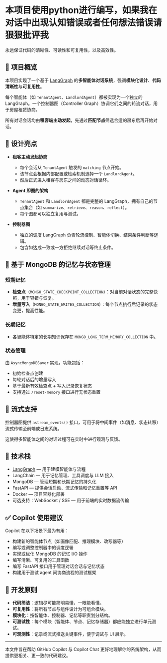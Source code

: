 # 本项目使用python进行编写，如果我在对话中出现认知错误或者任何想法错误请狠狠批评我
永远保证代码的清晰性、可读性和可复用性，以及高效性。

## 📌 项目概览

本项目实现了一个基于 [LangGraph](https://github.com/langchain-ai/langgraph) 的**多智能体对话系统**，强调**模块化设计**、**代码清晰性**与**可复用性**。

每个智能体（如 `TenantAgent`、`LandlordAgent`）都被实现为一个独立的 LangGraph。一个控制器图（Controller Graph）协调它们之间的轮流对话，用于房屋租赁协商。

所有对话会话均由**租客端主动发起**，先通过**匹配节点**筛选合适的房东后再开始对话。

## 🎯 设计亮点

- **租客主动发起协商**
  - 每个会话从 `TenantAgent` 触发的 `matching` 节点开始。
  - 该节点会根据内部配置或检索机制选择一个 `LandlordAgent`。
  - 然后正式进入租客与房东之间的动态对话循环。

- **Agent 即图的架构**
  - `TenantAgent` 和 `LandlordAgent` 都是完整的 LangGraph，拥有自己的节点集合（如 `summarize`、`retrieve`、`reason`、`reflect`）。
  - 每个图都可以独立复用与测试。

- **控制器图**
  - 独立的调度 LangGraph 负责轮流控制、智能体切换、结束条件判断等逻辑。
  - 包含如达成一致或一方拒绝继续对话等终止条件。

## 💾 基于 MongoDB 的记忆与状态管理

### 短期记忆
- **检查点**（`MONGO_STATE_CHECKPOINT_COLLECTION`）：对当前对话状态的完整快照，用于容错与恢复。
- **增量写入**（`MONGO_STATE_WRITES_COLLECTION`）：每个节点执行后记录的状态变更，提高性能。

### 长期记忆
- 各智能体特定的长期知识保存在 `MONGO_LONG_TERM_MEMORY_COLLECTION` 中。

### 状态管理
由 `AsyncMongoDBSaver` 实现，功能包括：
- 初始检查点创建
- 每轮对话后的增量写入
- 基于最新有效检查点 + 写入记录恢复状态
- 支持通过 `/reset-memory` 接口进行无状态重置

## 🔁 流式支持

控制器图提供 `astream_events()` 接口，可用于将中间事件（如消息、状态转移）流式传输至前端或日志系统。

这使得多智能体之间的对话过程可在实时中进行观测与反馈。

## 🧱 技术栈

- [LangGraph](https://github.com/langchain-ai/langgraph) — 用于建模智能体与流程
- LangChain — 用于记忆管理、工具调度与 LLM 接入
- MongoDB — 管理短期和长期记忆的持久化
- FastAPI — 提供会话启动、流式传输和记忆重置等 API
- Docker — 项目容器化部署
- 可选支持：WebSocket / SSE — 用于前端的实时数据流传输

## ✅ Copilot 使用建议

Copilot 在以下场景下最为有用：

- 构建新的智能体节点（如画像匹配、推理模块、改写器等）
- 编写或调整控制器中的调度逻辑
- 实现或优化 MongoDB 的记忆 I/O 操作
- 编写清晰、可复用的工具函数
- 编写 FastAPI 接口用于管理对话会话与记忆状态
- 构建用于测试 agent 间协商流程的测试框架

## 🧪 开发原则

- **代码简洁**：逻辑尽可能简明易懂，一眼能看懂。
- **可复用性**：将所有节点与组件设计为可组合模块。
- **模块化**：按智能体、控制器、记忆等职责划分结构。
- **可测试性**：每个模块（智能体、节点、记忆存储器）都应能独立进行单元测试。
- **可观测性**：记录或流式推送关键事件，便于调试与 UI 展示。

---

本文件旨在帮助 GitHub Copilot 与 Copilot Chat 更好地理解你的系统架构，从而提供更相关、更一致的代码建议。
